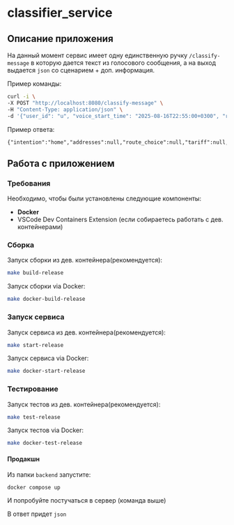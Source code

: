 # classifier_service

## Описание приложения

На данный момент сервис имеет одну единственную ручку `/classify-message` в которую дается текст из голосового сообщения, а на выход выдается `json` со сценарием + доп. информация.

Пример команды:

```bash
curl -i \
-X POST "http://localhost:8080/classify-message" \
-H "Content-Type: application/json" \
-d '{"user_id": "u", "voice_start_time": "2025-08-16T22:55:00+0300", "request_text": "где рядом дом 1 пушкина"}'
```

Пример ответа:
```
{"intention":"home","addresses":null,"route_choice":null,"tariff":null,"places":null}
```

## Работа с приложением

### Требования

Необходимо, чтобы были установлены следующие компоненты:

- **Docker**
- VSCode Dev Containers Extension (если собираетесь работать с дев. контейнерами)

### Сборка

Запуск сборки из дев. контейнера(рекомендуется):

```bash
make build-release
```

Запуск сборки via Docker:

```bash
make docker-build-release
```

### Запуск сервиса

Запуск сервиса из дев. контейнера(рекомендуется):

```bash
make start-release
```

Запуск сервиса via Docker:

```bash
make docker-start-release
```

### Тестирование

Запуск тестов из дев. контейнера(рекомендуется):

```bash
make test-release
```

Запуск тестов via Docker:

```bash
make docker-test-release
```

#### Продакшн

Из папки `backend` запустите:

```bash
docker compose up
```

И попробуйте постучаться в сервер (команда выше)

В ответ придет `json`

